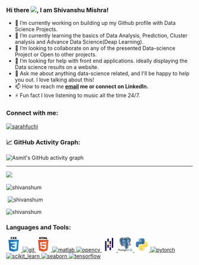 ### Hi there <img src="https://raw.githubusercontent.com/MartinHeinz/MartinHeinz/master/wave.gif" width="30px">, I am Shivanshu Mishra!

<!--
**shivanshum/shivanshum** is a ✨ _special_ ✨ repository because its `README.md` (this file) appears on your GitHub profile.

Here are some ideas to get you started:-->

- 🔭 I’m currently working on building up my Github profile with Data Science Projects.
- 🌱 I’m currently learning the basics of Data Analysis, Prediction, Cluster analysis and Advance Data Science(Deap Learning).
- 👯 I’m looking to collaborate on any of the presented Data-science Project or Open to other projects.
- 🤔 I’m looking for help with front end applications. ideally displaying the Data science results on a website.
- 💬 Ask me about anything data-science related, and I'll be happy to help you out. I love talking about this!
- 📫 How to reach me **[email](mailto:shivanshum354@gmail.com?subject=[GitHub]%20Source%20Han%20Sans) me or connect on LinkedIn.**
- ⚡ Fun fact I love listening to music all the time 24/7.

<h3 align="left">Connect with me:</h3>
<p align="left">
<a href="https://linkedin.com/in/shivanshum" target="blank"><img align="center" src="https://raw.githubusercontent.com/rahuldkjain/github-profile-readme-generator/master/src/images/icons/Social/linked-in-alt.svg" alt="sarahfuchi" height="30" width="40" /></a>

### 📈 GitHub Activity Graph:
![Asmit's GitHub activity graph](https://activity-graph.herokuapp.com/graph?username=shivanshum&hide_border=true&theme=redical)
</p>

---
[![](https://visitcount.itsvg.in/api?id=shivanshum&label=Profile%20Views&color=1&icon=5&pretty=false)](https://visitcount.itsvg.in)
<p></p>
<p></p><p><img align="center" src="https://github-readme-stats.vercel.app/api/top-langs?username=shivanshum&show_icons=true&locale=en&layout=compact" alt="shivanshum" /></p>
<p></p>
<p>&nbsp;<img align="center" src="https://github-readme-stats.vercel.app/api?username=shivanshum&show_icons=true&locale=en" alt="shivanshum" /></p>
<p></p>
<p><img align="center" src="https://github-readme-streak-stats.herokuapp.com/?user=shivanshum&" alt="shivanshum" /></p>

<h3 align="left">Languages and Tools:</h3>
<p align="left"> <a href="https://www.w3schools.com/css/" target="_blank" rel="noreferrer"> <img src="https://raw.githubusercontent.com/devicons/devicon/master/icons/css3/css3-original-wordmark.svg" alt="css3" width="40" height="40"/> </a> <a href="https://git-scm.com/" target="_blank" rel="noreferrer"> <img src="https://www.vectorlogo.zone/logos/git-scm/git-scm-icon.svg" alt="git" width="40" height="40"/> </a> <a href="https://www.w3.org/html/" target="_blank" rel="noreferrer"> <img src="https://raw.githubusercontent.com/devicons/devicon/master/icons/html5/html5-original-wordmark.svg" alt="html5" width="40" height="40"/> </a> <a href="https://www.mathworks.com/" target="_blank" rel="noreferrer"> <img src="https://upload.wikimedia.org/wikipedia/commons/2/21/Matlab_Logo.png" alt="matlab" width="40" height="40"/> </a> <a href="https://opencv.org/" target="_blank" rel="noreferrer"> <img src="https://www.vectorlogo.zone/logos/opencv/opencv-icon.svg" alt="opencv" width="40" height="40"/> </a> <a href="https://pandas.pydata.org/" target="_blank" rel="noreferrer"> <img src="https://raw.githubusercontent.com/devicons/devicon/2ae2a900d2f041da66e950e4d48052658d850630/icons/pandas/pandas-original.svg" alt="pandas" width="40" height="40"/> </a> <a href="https://www.postgresql.org" target="_blank" rel="noreferrer"> <img src="https://raw.githubusercontent.com/devicons/devicon/master/icons/postgresql/postgresql-original-wordmark.svg" alt="postgresql" width="40" height="40"/> </a> <a href="https://www.python.org" target="_blank" rel="noreferrer"> <img src="https://raw.githubusercontent.com/devicons/devicon/master/icons/python/python-original.svg" alt="python" width="40" height="40"/> </a> <a href="https://pytorch.org/" target="_blank" rel="noreferrer"> <img src="https://www.vectorlogo.zone/logos/pytorch/pytorch-icon.svg" alt="pytorch" width="40" height="40"/> </a> <a href="https://scikit-learn.org/" target="_blank" rel="noreferrer"> <img src="https://upload.wikimedia.org/wikipedia/commons/0/05/Scikit_learn_logo_small.svg" alt="scikit_learn" width="40" height="40"/> </a> <a href="https://seaborn.pydata.org/" target="_blank" rel="noreferrer"> <img src="https://seaborn.pydata.org/_images/logo-mark-lightbg.svg" alt="seaborn" width="40" height="40"/> </a> <a href="https://www.tensorflow.org" target="_blank" rel="noreferrer"> <img src="https://www.vectorlogo.zone/logos/tensorflow/tensorflow-icon.svg" alt="tensorflow" width="40" height="40"/> </a> </p>
